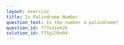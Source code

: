 ```yaml
---
layout: exercise
title: Is Palindrome Number
question_text: Is the number a palindrome?
question_id: f77n3iek2k
solution_id: f75g139a94
---
```

